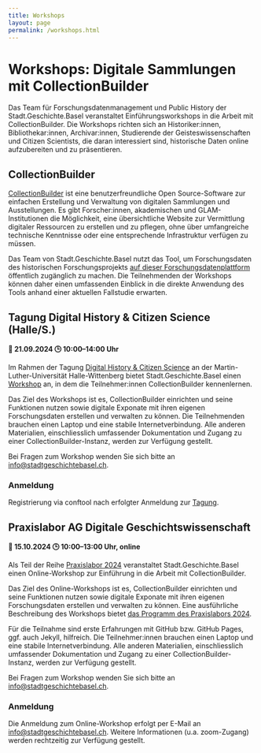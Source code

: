 ```yaml
---
title: Workshops
layout: page
permalink: /workshops.html
---
```


# Workshops: Digitale Sammlungen mit CollectionBuilder

Das Team für Forschungsdatenmanagement und Public History der Stadt.Geschichte.Basel veranstaltet Einführungsworkshops in die Arbeit mit CollectionBuilder. Die Workshops richten sich an Historiker:innen, Bibliothekar:innen, Archivar:innen, Studierende der Geisteswissenschaften und Citizen Scientists, die daran interessiert sind, historische Daten online aufzubereiten und zu präsentieren.

## CollectionBuilder

[CollectionBuilder](https://collectionbuilder.github.io/) ist eine benutzerfreundliche Open Source-Software zur einfachen Erstellung und Verwaltung von digitalen Sammlungen und Ausstellungen. Es gibt Forscher:innen, akademischen und GLAM-Institutionen die Möglichkeit, eine übersichtliche Website zur Vermittlung digitaler Ressourcen zu erstellen und zu pflegen, ohne über umfangreiche technische Kenntnisse oder eine entsprechende Infrastruktur verfügen zu müssen.

Das Team von Stadt.Geschichte.Basel nutzt das Tool, um Forschungsdaten des historischen Forschungsprojekts [auf dieser Forschungsdatenplattform](/browse.html) öffentlich zugänglich zu machen. Die Teilnehmenden der Workshops können daher einen umfassenden Einblick in die direkte Anwendung des Tools anhand einer aktuellen Fallstudie erwarten.

## Tagung Digital History & Citizen Science (Halle/S.)

**📅 21.09.2024 🕒 10:00–14:00 Uhr**

Im Rahmen der Tagung [Digital History & Citizen Science](https://www.geschichte.uni-halle.de/struktur/hist-data/dh_cs/) an der Martin-Luther-Universität Halle-Wittenberg bietet Stadt.Geschichte.Basel einen [Workshop](https://www.conftool.org/digital-humanities-citizen-science-2024/index.php?page=browseSessions&form_session=74) an, in dem die Teilnehmer:innen CollectionBuilder kennenlernen.

Das Ziel des Workshops ist es, CollectionBuilder einrichten und seine Funktionen nutzen sowie digitale Exponate mit ihren eigenen Forschungsdaten erstellen und verwalten zu können. Die Teilnehmenden brauchen einen Laptop und eine stabile Internetverbindung. Alle anderen Materialien, einschliesslich umfassender Dokumentation und Zugang zu einer CollectionBuilder-Instanz, werden zur Verfügung gestellt.

Bei Fragen zum Workshop wenden Sie sich bitte an [info@stadtgeschichtebasel.ch](mailto:info@stadtgeschichtebasel.ch).

### Anmeldung

Registrierung via conftool nach erfolgter Anmeldung zur [Tagung](https://www.geschichte.uni-halle.de/struktur/hist-data/dh_cs/).

## Praxislabor AG Digitale Geschichtswissenschaft

**📅 15.10.2024 🕒 10:00–13:00 Uhr, online**

Als Teil der Reihe [Praxislabor 2024](https://doi.org/10.58079/w9uv) veranstaltet Stadt.Geschichte.Basel einen Online-Workshop zur Einführung in die Arbeit mit CollectionBuilder.

Das Ziel des Online-Workshops ist es, CollectionBuilder einrichten und seine Funktionen nutzen sowie digitale Exponate mit ihren eigenen Forschungsdaten erstellen und verwalten zu können. Eine ausführliche Beschreibung des Workshops bietet [das Programm des Praxislabors 2024](https://doi.org/10.58079/11sc7).

Für die Teilnahme sind erste Erfahrungen mit GitHub bzw. GitHub Pages, ggf. auch Jekyll, hilfreich. Die Teilnehmer:innen brauchen einen Laptop und eine stabile Internetverbindung. Alle anderen Materialien, einschliesslich umfassender Dokumentation und Zugang zu einer CollectionBuilder-Instanz, werden zur Verfügung gestellt.

Bei Fragen zum Workshop wenden Sie sich bitte an [info@stadtgeschichtebasel.ch](mailto:info@stadtgeschichtebasel.ch).

### Anmeldung

Die Anmeldung zum Online-Workshop erfolgt per E-Mail an [info@stadtgeschichtebasel.ch](mailto:info@stadtgeschichtebasel.ch). Weitere Informationen (u.a. zoom-Zugang) werden rechtzeitig zur Verfügung gestellt.
